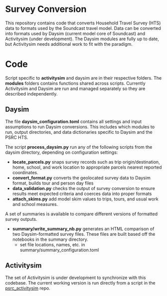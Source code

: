 # Survey Conversion 
This repository contains code that converts Household Travel Survey (HTS) data to formats used by the Soundcast travel model. Data can be converted into formats used by Daysim (current model core of Soundcast) and Activitysim (under development). The Daysim modules are fully up to date, but Activitysim needs additional work to fit with the paradigm. 

# Code
Script specific to **activitysim** and daysim are in their respective folders. The **modules** folders contains functions shared across scripts. Currently Activitysim and Daysim are run and managed separately so they are described independently. 

## Daysim
The file **daysim_configuration.toml** contains all settings and input assumptions to run Daysim conversions. This includes which modules to run, output directories, and data dictionaries specific to Daysim and the PSRC HTS. 

The script **process_daysim.py** run any of the following scripts from the daysim directory, depending on configuration settings:

- **locate_parcels.py** snaps survey records such as trip origin/destination, home, school, and work location to appropriate parcels nearest reported coordinates. 
- **convert_format.py** converts the geolocated survey data to Daysim format, builds tour and person day files
- **data_validation.py** checks the output of survey conversion to ensure results meet expected criteria and coerces data into proper formats
- **attach_skims.py** add model skim values to trips, tours, and usual work and school measures. 

A set of summaries is available to compare different versions of formatted survey outputs. 
- **summary/write_summary_nb.py** generates an HTML comparison of two Daysim-formatted survey files. These files are built based off the notebooks in the summary directory.
    - set file locations, names, etc. in summary/summary_configuration.toml   

## Activitysim
The set of Activitysim is under development to synchronize with this codebase. The current working version is run directly from a script in the [psrc_activitysim](https://github.com/psrc/psrc_activitysim/blob/main/scripts/survey_conversion/activitysim_survey_conversion_multiday.py) repo.
